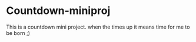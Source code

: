 # Countdown-miniproj
This is a countdown mini project. when the times up it means time for me to be born ;)
